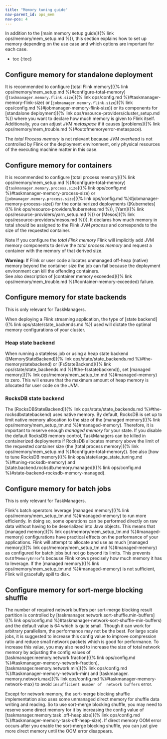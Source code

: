 ```yaml
---
title: "Memory tuning guide"
nav-parent_id: ops_mem
nav-pos: 4
---
```

<!--
Licensed to the Apache Software Foundation (ASF) under one
or more contributor license agreements.  See the NOTICE file
distributed with this work for additional information
regarding copyright ownership.  The ASF licenses this file
to you under the Apache License, Version 2.0 (the
"License"); you may not use this file except in compliance
with the License.  You may obtain a copy of the License at

  http://www.apache.org/licenses/LICENSE-2.0

Unless required by applicable law or agreed to in writing,
software distributed under the License is distributed on an
"AS IS" BASIS, WITHOUT WARRANTIES OR CONDITIONS OF ANY
KIND, either express or implied.  See the License for the
specific language governing permissions and limitations
under the License.
-->

In addition to the [main memory setup guide]({% link ops/memory/mem_setup.md %}), this section explains how to set up memory
depending on the use case and which options are important for each case.

* toc
{:toc}

## Configure memory for standalone deployment

It is recommended to configure [total Flink memory]({% link ops/memory/mem_setup.md %}#configure-total-memory)
([`taskmanager.memory.flink.size`]({% link ops/config.md %}#taskmanager-memory-flink-size) or [`jobmanager.memory.flink.size`]({% link ops/config.md %}#jobmanager-memory-flink-size))
or its components for [standalone deployment]({% link ops/resource-providers/cluster_setup.md %}) where you want to declare how much memory
is given to Flink itself. Additionally, you can adjust *JVM metaspace* if it causes [problems]({% link ops/memory/mem_trouble.md %}#outofmemoryerror-metaspace).

The *total Process memory* is not relevant because *JVM overhead* is not controlled by Flink or the deployment environment,
only physical resources of the executing machine matter in this case.

## Configure memory for containers

It is recommended to configure [total process memory]({% link ops/memory/mem_setup.md %}#configure-total-memory)
([`taskmanager.memory.process.size`]({% link ops/config.md %}#taskmanager-memory-process-size) or [`jobmanager.memory.process.size`]({% link ops/config.md %}#jobmanager-memory-process-size))
for the containerized deployments ([Kubernetes]({% link ops/resource-providers/kubernetes.md %}), [Yarn]({% link ops/resource-providers/yarn_setup.md %}) or [Mesos]({% link ops/resource-providers/mesos.md %})).
It declares how much memory in total should be assigned to the Flink *JVM process* and corresponds to the size of the requested container.

<span class="label label-info">Note</span> If you configure the *total Flink memory* Flink will implicitly add JVM memory components
to derive the *total process memory* and request a container with the memory of that derived size.

<div class="alert alert-warning">
  <strong>Warning:</strong> If Flink or user code allocates unmanaged off-heap (native) memory beyond the container size
  the job can fail because the deployment environment can kill the offending containers.
</div>
See also description of [container memory exceeded]({% link ops/memory/mem_trouble.md %}#container-memory-exceeded) failure.

## Configure memory for state backends

This is only relevant for TaskManagers.

When deploying a Flink streaming application, the type of [state backend]({% link ops/state/state_backends.md %}) used
will dictate the optimal memory configurations of your cluster.

### Heap state backend

When running a stateless job or using a heap state backend ([MemoryStateBackend]({% link ops/state/state_backends.md %}#the-memorystatebackend)
or [FsStateBackend]({% link ops/state/state_backends.md %}#the-fsstatebackend)), set [managed memory]({% link ops/memory/mem_setup_tm.md %}#managed-memory) to zero.
This will ensure that the maximum amount of heap memory is allocated for user code on the JVM.

### RocksDB state backend

The [RocksDBStateBackend]({% link ops/state/state_backends.md %}#the-rocksdbstatebackend) uses native memory. By default,
RocksDB is set up to limit native memory allocation to the size of the [managed memory]({% link ops/memory/mem_setup_tm.md %}#managed-memory).
Therefore, it is important to reserve enough *managed memory* for your state. If you disable the default RocksDB memory control,
TaskManagers can be killed in containerized deployments if RocksDB allocates memory above the limit of the requested container size
(the [total process memory]({% link ops/memory/mem_setup.md %}#configure-total-memory)).
See also [how to tune RocksDB memory]({% link ops/state/large_state_tuning.md %}#tuning-rocksdb-memory)
and [state.backend.rocksdb.memory.managed]({% link ops/config.md %}#state-backend-rocksdb-memory-managed).

## Configure memory for batch jobs

This is only relevant for TaskManagers.

Flink's batch operators leverage [managed memory]({% link ops/memory/mem_setup_tm.md %}#managed-memory) to run more efficiently.
In doing so, some operations can be performed directly on raw data without having to be deserialized into Java objects.
This means that [managed memory]({% link ops/memory/mem_setup_tm.md %}#managed-memory) configurations have practical effects
on the performance of your applications. Flink will attempt to allocate and use as much [managed memory]({% link ops/memory/mem_setup_tm.md %}#managed-memory)
as configured for batch jobs but not go beyond its limits. This prevents `OutOfMemoryError`'s because Flink knows precisely
how much memory it has to leverage. If the [managed memory]({% link ops/memory/mem_setup_tm.md %}#managed-memory) is not sufficient,
Flink will gracefully spill to disk.

## Configure memory for sort-merge blocking shuffle

The number of required network buffers per sort-merge blocking result partition is controlled by 
[taskmanager.network.sort-shuffle.min-buffers]({% link ops/config.md %}#taskmanager-network-sort-shuffle-min-buffers)
and the default value is 64 which is quite small. Though it can work for arbitrary parallelism, the 
performance may not be the best. For large scale jobs, it is suggested to increase this config value 
to improve compression ratio and reduce small network packets which is good for performance. To increase 
this value, you may also need to increase the size of total network memory by adjusting the config 
values of [taskmanager.memory.network.fraction]({% link ops/config.md %}#taskmanager-memory-network-fraction),
[taskmanager.memory.network.min]({% link ops/config.md %}#taskmanager-memory-network-min) and [taskmanager.
memory.network.max]({% link ops/config.md %}#taskmanager-memory-network-max) to avoid `insufficient number of 
network buffers` error.

Except for network memory, the sort-merge blocking shuffle implementation also uses some unmanaged 
direct memory for shuffle data writing and reading. So to use sort-merge blocking shuffle, you may 
need to reserve some direct memory for it by increasing the config value of [taskmanager.memory.task
.off-heap.size]({% link ops/config.md %}#taskmanager-memory-task-off-heap-size). If direct memory OOM error 
occurs after you enable the sort-merge blocking shuffle, you can just give more direct memory until 
the OOM error disappears.
